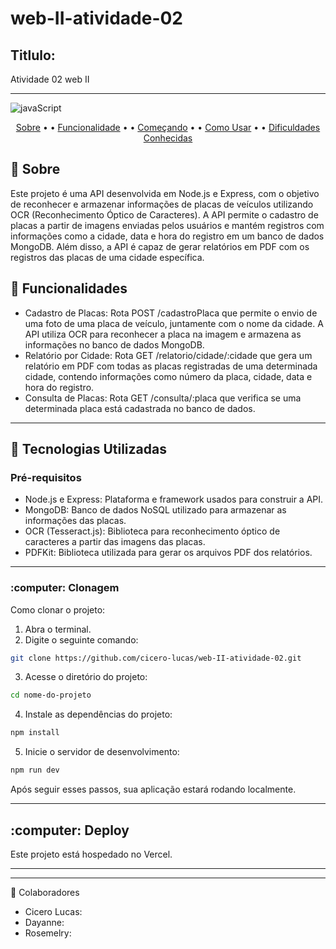 # web-II-atividade-02

[JavaScript]: https://img.shields.io/badge/javascript-%23323330.svg?style=for-the-badge&logo=javascript&logoColor=%23F7DF1E


<h2> Titlulo:  </h2>


Atividade 02 web II

***


![javaScript]

<p align="center">
 <a href="#about">Sobre</a> • • 
  <a href="#fucionalidade">Funcionalidade</a> • • 
 <a href="#inicio">Começando</a> • • 
 <a href="#usar">Como Usar</a> • • 
 <a href="#dificudade"> Dificuldades Conhecidas </a> 
</p>

<h2 id="about">📌 Sobre</h2>

<p>
Este projeto é uma API desenvolvida em Node.js e Express, com o objetivo de reconhecer e armazenar informações de placas de veículos utilizando OCR (Reconhecimento Óptico de Caracteres). A API permite o cadastro de placas a partir de imagens enviadas pelos usuários e mantém registros com informações como a cidade, data e hora do registro em um banco de dados MongoDB. Além disso, a API é capaz de gerar relatórios em PDF com os registros das placas de uma cidade específica.
</p>

<h2 id="fucionalidade"> 📌 Funcionalidades </h2>

<ul>
  <li>Cadastro de Placas: Rota POST /cadastroPlaca que permite o envio de uma foto de uma placa de veículo, juntamente com o nome da cidade. A API utiliza OCR para reconhecer a placa na imagem e armazena as informações no banco de dados MongoDB.</li>
  <li>Relatório por Cidade: Rota GET /relatorio/cidade/:cidade que gera um relatório em PDF com todas as placas registradas de uma determinada cidade, contendo informações como número da placa, cidade, data e hora do registro.</li>
  <li>Consulta de Placas: Rota GET /consulta/:placa que verifica se uma determinada placa está cadastrada no banco de dados.</li>
</ul>

<ul>
<!--   <li> Cadastro de novos registros usando Local Storage.</li>
  <li> Edição de registros existentes </li>
  <li> Exclusão de registros </li>
  <li> Listagem de todos os registros cadastrados </li>
  <li> Download dos registros cadastrados </li> -->
</ul>

***

<h2 id="inicio">🚀 Tecnologias Utilizadas</h2>

<h3>Pré-requisitos</h3>

<ul>
  <li>Node.js e Express: Plataforma e framework usados para construir a API.</li>
  <li>MongoDB: Banco de dados NoSQL utilizado para armazenar as informações das placas.</li>
  <li>OCR (Tesseract.js): Biblioteca para reconhecimento óptico de caracteres a partir das imagens das placas.</li>
  <li>PDFKit: Biblioteca utilizada para gerar os arquivos PDF dos relatórios.</li>
</ul>

<hr>
<h3>:computer: Clonagem</h3>
<p>Como clonar o projeto:</p>

<ol>
  <li>Abra o terminal.</li>
  <li>Digite o seguinte comando:</li>
</ol>

```bash
git clone https://github.com/cicero-lucas/web-II-atividade-02.git

```

<ol start="3">
  <li>Acesse o diretório do projeto:</li>
</ol>

```bash
cd nome-do-projeto
```

<ol start="4">
  <li>Instale as dependências do projeto:</li>
</ol>

```bash
npm install
```

<ol start="5">
  <li>Inicie o servidor de desenvolvimento:</li>
</ol>

```bash
npm run dev
```

<p>Após seguir esses passos, sua aplicação estará rodando localmente.</p>
<hr>

<h2 id="usar">:computer: Deploy</h2>


<p>Este projeto está hospedado no Vercel.</p>
<hr>
<!--<h2 id="dificudade"> :heavy_exclamation_mark: Dificuldades Conhecidas </h2>-->
<hr>

🤝 Colaboradores
 <ul>
      <li>Cicero Lucas: </li> 
      <li>Dayanne: </li> 
      <li>Rosemelry: </li> 
    </ul>




